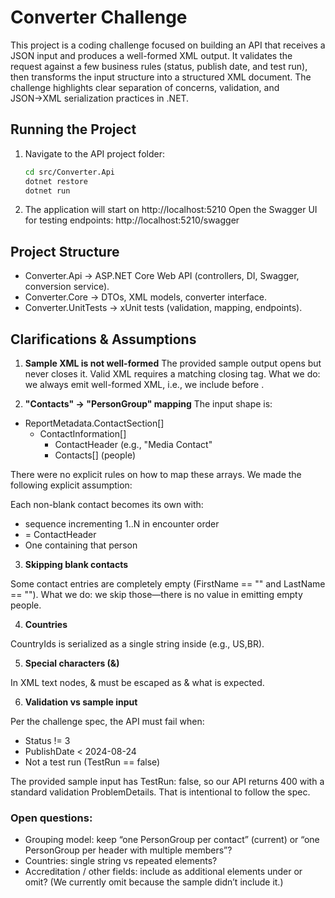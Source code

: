 
# Converter Challenge

This project is a coding challenge focused on building an API that receives a JSON input and produces a well-formed XML output. It validates the request against a few business rules (status, publish date, and test run), then transforms the input structure into a structured XML document. The challenge highlights clear separation of concerns, validation, and JSON→XML serialization practices in .NET.

## Running the Project

1. Navigate to the API project folder:
   ```bash
   cd src/Converter.Api
   dotnet restore
   dotnet run

2. The application will start on http://localhost:5210
Open the Swagger UI for testing endpoints: http://localhost:5210/swagger

## Project Structure

- Converter.Api → ASP.NET Core Web API (controllers, DI, Swagger, conversion service).
- Converter.Core → DTOs, XML models, converter interface.
- Converter.UnitTests → xUnit tests (validation, mapping, endpoints).

## Clarifications & Assumptions
1. **Sample XML is not well-formed**
The provided sample output opens <ContactInformation> but never closes it. Valid XML requires a matching closing tag.
What we do: we always emit well-formed XML, i.e., we include </ContactInformation> before </PublishedItem>.

2. **"Contacts" → "PersonGroup" mapping** 
The input shape is:
- ReportMetadata.ContactSection[]
    - ContactInformation[]
        - ContactHeader (e.g., "Media Contact"
        - Contacts[] (people)

There were no explicit rules on how to map these arrays. We made the following explicit assumption:

Each non-blank contact becomes its own <PersonGroup> with:
- sequence incrementing 1..N in encounter order
- <Name> = ContactHeader
- One <PersonGroupMember> containing that person

3. **Skipping blank contacts**

Some contact entries are completely empty (FirstName == "" and LastName == "").
What we do: we skip those—there is no value in emitting empty people.

4. **Countries**

CountryIds is serialized as a single string inside <Countries> (e.g., US,BR).

5) **Special characters (&)**

In XML text nodes, & must be escaped as &amp; what is expected.

6) **Validation vs sample input**

Per the challenge spec, the API must fail when:
- Status != 3
- PublishDate < 2024-08-24
- Not a test run (TestRun == false)

The provided sample input has TestRun: false, so our API returns 400 with a standard validation ProblemDetails. That is intentional to follow the spec.

### Open questions:
- Grouping model: keep “one PersonGroup per contact” (current) or “one PersonGroup per header with multiple members”?
- Countries: single <Countries> string vs repeated <Country> elements?
- Accreditation / other fields: include as additional elements under <Person> or omit? (We currently omit because the sample didn’t include it.)